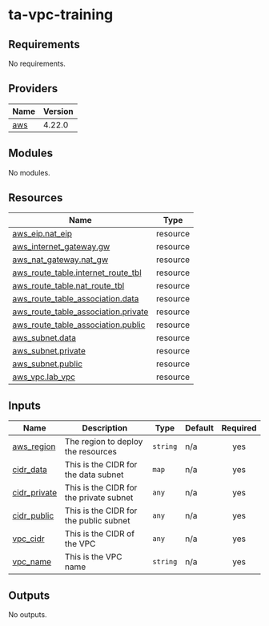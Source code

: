 # ta-vpc-training
<!-- BEGIN_TF_DOCS -->
## Requirements

No requirements.

## Providers

| Name | Version |
|------|---------|
| <a name="provider_aws"></a> [aws](#provider\_aws) | 4.22.0 |

## Modules

No modules.

## Resources

| Name | Type |
|------|------|
| [aws_eip.nat_eip](https://registry.terraform.io/providers/hashicorp/aws/latest/docs/resources/eip) | resource |
| [aws_internet_gateway.gw](https://registry.terraform.io/providers/hashicorp/aws/latest/docs/resources/internet_gateway) | resource |
| [aws_nat_gateway.nat_gw](https://registry.terraform.io/providers/hashicorp/aws/latest/docs/resources/nat_gateway) | resource |
| [aws_route_table.internet_route_tbl](https://registry.terraform.io/providers/hashicorp/aws/latest/docs/resources/route_table) | resource |
| [aws_route_table.nat_route_tbl](https://registry.terraform.io/providers/hashicorp/aws/latest/docs/resources/route_table) | resource |
| [aws_route_table_association.data](https://registry.terraform.io/providers/hashicorp/aws/latest/docs/resources/route_table_association) | resource |
| [aws_route_table_association.private](https://registry.terraform.io/providers/hashicorp/aws/latest/docs/resources/route_table_association) | resource |
| [aws_route_table_association.public](https://registry.terraform.io/providers/hashicorp/aws/latest/docs/resources/route_table_association) | resource |
| [aws_subnet.data](https://registry.terraform.io/providers/hashicorp/aws/latest/docs/resources/subnet) | resource |
| [aws_subnet.private](https://registry.terraform.io/providers/hashicorp/aws/latest/docs/resources/subnet) | resource |
| [aws_subnet.public](https://registry.terraform.io/providers/hashicorp/aws/latest/docs/resources/subnet) | resource |
| [aws_vpc.lab_vpc](https://registry.terraform.io/providers/hashicorp/aws/latest/docs/resources/vpc) | resource |

## Inputs

| Name | Description | Type | Default | Required |
|------|-------------|------|---------|:--------:|
| <a name="input_aws_region"></a> [aws\_region](#input\_aws\_region) | The region to deploy the resources | `string` | n/a | yes |
| <a name="input_cidr_data"></a> [cidr\_data](#input\_cidr\_data) | This is the CIDR for the data subnet | `map` | n/a | yes |
| <a name="input_cidr_private"></a> [cidr\_private](#input\_cidr\_private) | This is the CIDR for the private subnet | `any` | n/a | yes |
| <a name="input_cidr_public"></a> [cidr\_public](#input\_cidr\_public) | This is the CIDR for the public subnet | `any` | n/a | yes |
| <a name="input_vpc_cidr"></a> [vpc\_cidr](#input\_vpc\_cidr) | This is the CIDR of the VPC | `any` | n/a | yes |
| <a name="input_vpc_name"></a> [vpc\_name](#input\_vpc\_name) | This is the VPC name | `string` | n/a | yes |

## Outputs

No outputs.
<!-- END_TF_DOCS -->